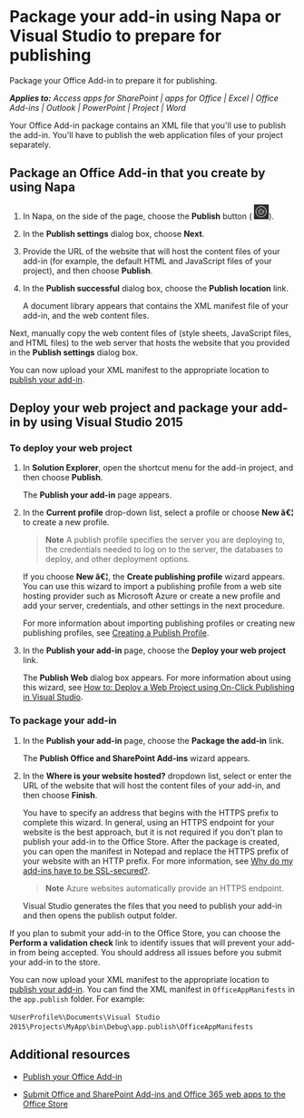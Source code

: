 
# Package your add-in using Napa or Visual Studio to prepare for publishing
Package your Office Add-in to prepare it for publishing. 

 _**Applies to:** Access apps for SharePoint | apps for Office | Excel | Office Add-ins | Outlook | PowerPoint | Project | Word_

Your Office Add-in package contains an XML file that you'll use to publish the add-in. You'll have to publish the web application files of your project separately.

## Package an Office Add-in that you create by using Napa
<a name="Napa"> </a>


1. In Napa, on the side of the page, choose the  **Publish** button (
![Publish button](../images/Apps_NAPA_Publish.png)).
    
2. In the  **Publish settings** dialog box, choose **Next**.
    
3. Provide the URL of the website that will host the content files of your add-in (for example, the default HTML and JavaScript files of your project), and then choose  **Publish**.
    
4. In the  **Publish successful** dialog box, choose the **Publish location** link.
    
    A document library appears that contains the XML manifest file of your add-in, and the web content files. 
    
Next, manually copy the web content files of (style sheets, JavaScript files, and HTML files) to the web server that hosts the website that you provided in the  **Publish settings** dialog box.

You can now upload your XML manifest to the appropriate location to [publish your add-in](../publish/publish.md). 


## Deploy your web project and package your add-in by using Visual Studio 2015
<a name="VS2013"> </a>


### To deploy your web project


1. In  **Solution Explorer**, open the shortcut menu for the add-in project, and then choose  **Publish**.
    
    The  **Publish your add-in** page appears.
    
2. In the  **Current profile** drop-down list, select a profile or choose **New â€¦** to create a new profile.
    
     >**Note**  A publish profile specifies the server you are deploying to, the credentials needed to log on to the server, the databases to deploy, and other deployment options.

    If you choose  **New â€¦**, the  **Create publishing profile** wizard appears. You can use this wizard to import a publishing profile from a web site hosting provider such as Microsoft Azure or create a new profile and add your server, credentials, and other settings in the next procedure.
    
    For more information about importing publishing profiles or creating new publishing profiles, see [Creating a Publish Profile](http://msdn.microsoft.com/en-us/library/dd465337.aspx#creating_a_profile).
    
3. In the  **Publish your add-in** page, choose the **Deploy your web project** link.
    
    The  **Publish Web** dialog box appears. For more information about using this wizard, see [How to: Deploy a Web Project using On-Click Publishing in Visual Studio](http://msdn.microsoft.com/en-us/library/dd465337.aspx).
    

### To package your add-in


1. In the  **Publish your add-in** page, choose the **Package the add-in** link.
    
    The  **Publish Office and SharePoint Add-ins** wizard appears.
    
2. In the  **Where is your website hosted?** dropdown list, select or enter the URL of the website that will host the content files of your add-in, and then choose **Finish**.
    
    You have to specify an address that begins with the HTTPS prefix to complete this wizard. In general, using an HTTPS endpoint for your website is the best approach, but it is not required if you don't plan to publish your add-in to the Office Store. After the package is created, you can open the manifest in Notepad and replace the HTTPS prefix of your website with an HTTP prefix. For more information, see [Why do my add-ins have to be SSL-secured?](http://msdn.microsoft.com/en-us/library/jj591603#bk_q7). 
    
     >**Note**  Azure websites automatically provide an HTTPS endpoint.

    Visual Studio generates the files that you need to publish your add-in and then opens the publish output folder. 
    
If you plan to submit your add-in to the Office Store, you can choose the  **Perform a validation check** link to identify issues that will prevent your add-in from being accepted. You should address all issues before you submit your add-in to the store.

You can now upload your XML manifest to the appropriate location to [publish your add-in](../publish/publish.md). You can find the XML manifest in  `OfficeAppManifests` in the `app.publish` folder. For example:

 `%UserProfile%\Documents\Visual Studio 2015\Projects\MyApp\bin\Debug\app.publish\OfficeAppManifests`


## Additional resources
<a name="Additional"> </a>


- [Publish your Office Add-in](../publish/publish.md)
    
- [Submit Office and SharePoint Add-ins and Office 365 web apps to the Office Store](http://msdn.microsoft.com/library/ff075782-1303-4517-91cc-b3d730e9b9ae%28Office.15%29.aspx)
    
